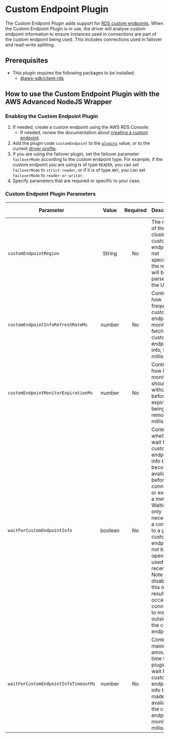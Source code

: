 # Custom Endpoint Plugin

The Custom Endpoint Plugin adds support for [RDS custom endpoints](https://docs.aws.amazon.com/AmazonRDS/latest/AuroraUserGuide/Aurora.Endpoints.Custom.html). When the Custom Endpoint Plugin is in use, the driver will analyse custom endpoint information to ensure instances used in connections are part of the custom endpoint being used. This includes connections used in failover and read-write splitting.

## Prerequisites

- This plugin requires the following packages to be installed:
  - [@aws-sdk/client-rds](https://www.npmjs.com/package/@aws-sdk/client-rds)

## How to use the Custom Endpoint Plugin with the AWS Advanced NodeJS Wrapper

### Enabling the Custom Endpoint Plugin

1. If needed, create a custom endpoint using the AWS RDS Console:
   - If needed, review the documentation about [creating a custom endpoint](https://docs.aws.amazon.com/AmazonRDS/latest/AuroraUserGuide/aurora-custom-endpoint-creating.html).
2. Add the plugin code `customEndpoint` to the [`plugins`](../UsingTheNodejsWrapper.md#connection-plugin-manager-parameters) value, or to the current [driver profile](../UsingTheNodejsWrapper.md#connection-plugin-manager-parameters).
3. If you are using the failover plugin, set the failover parameter `failoverMode` according to the custom endpoint type. For example, if the custom endpoint you are using is of type `READER`, you can set `failoverMode` to `strict-reader`, or if it is of type `ANY`, you can set `failoverMode` to `reader-or-writer`.
4. Specify parameters that are required or specific to your case.

### Custom Endpoint Plugin Parameters

| Parameter                            |  Value  | Required | Description                                                                                                                                                                                                                                                                                                                          | Default Value         | Example Value |
| ------------------------------------ | :-----: | :------: | :----------------------------------------------------------------------------------------------------------------------------------------------------------------------------------------------------------------------------------------------------------------------------------------------------------------------------------- | --------------------- | ------------- |
| `customEndpointRegion`               | String  |    No    | The region of the cluster's custom endpoints. If not specified, the region will be parsed from the URL.                                                                                                                                                                                                                              | `null`                | `us-west-1`   |
| `customEndpointInfoRefreshRateMs`    | number  |    No    | Controls how frequently custom endpoint monitors fetch custom endpoint info, in milliseconds.                                                                                                                                                                                                                                        | `10000`               | `20000`       |
| `customEndpointMonitorExpirationMs`  | number  |    No    | Controls how long a monitor should run without use before expiring and being removed, in milliseconds.                                                                                                                                                                                                                               | `900000` (15 minutes) | `600000`      |
| `waitForCustomEndpointInfo`          | boolean |    No    | Controls whether to wait for custom endpoint info to become available before connecting or executing a method. Waiting is only necessary if a connection to a given custom endpoint has not been opened or used recently. Note that disabling this may result in occasional connections to instances outside of the custom endpoint. | `true`                | `true`        |
| `waitForCustomEndpointInfoTimeoutMs` | number  |    No    | Controls the maximum amount of time that the plugin will wait for custom endpoint info to be made available by the custom endpoint monitor, in milliseconds.                                                                                                                                                                         | `10000`               | `7000`        |
